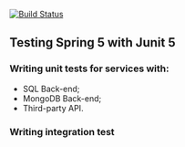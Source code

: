 [![Build Status](https://travis-ci.org/valdelarm/junit5-TDD.svg?branch=master)](https://travis-ci.org/valdelarm/junit5-TDD)
## Testing Spring 5 with Junit 5

### Writing unit tests for services with: 

* SQL Back-end;
* MongoDB Back-end;
* Third-party API.

### Writing integration test
